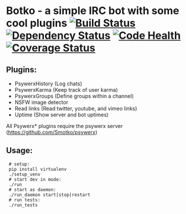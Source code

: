 Botko - a simple IRC bot with some cool plugins [![Build Status](https://travis-ci.org/Psywerx/botko.svg?branch=master)](https://travis-ci.org/Pyswerx/botko/builds) [![Dependency Status](https://www.versioneye.com/user/projects/5417525c69b273bcff0000df/badge.svg?style=flat)](https://www.versioneye.com/user/projects/5417525c69b273bcff0000df) [![Code Health](https://landscape.io/github/Psywerx/botko/master/landscape.svg)](https://landscape.io/github/Psywerx/botko/master) [![Coverage Status](https://coveralls.io/repos/Psywerx/botko/badge.png)](https://coveralls.io/r/Psywerx/botko)
======================================

Plugins:
-------
 * PsywerxHistory (Log chats)
 * PsywerxKarma (Keep track of user karma)
 * PsywerxGroups (Define groups within a channel)
 * NSFW image detector
 * Read links (Read twitter, youtube, and vimeo links)
 * Uptime (Show server and bot uptimes)
  
All Psywerx* plugins require the psywerx server (https://github.com/Smotko/psywerx)
 
Usage:
---
     # setup:
     pip install virtualenv
     ./setup_venv
     # start dev in mode:
     ./run
     # start as daemon:
     ./run_daemon start|stop|restart
     # run tests:
     ./run_tests
